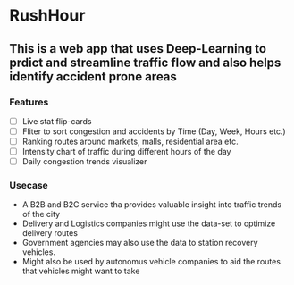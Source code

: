 # RushHour

## This is a web app that uses Deep-Learning to prdict and streamline traffic flow and also helps identify accident prone areas

### Features
- [ ] Live stat flip-cards
- [ ] Fliter to sort congestion and accidents by Time (Day, Week, Hours etc.)
- [ ] Ranking routes around markets, malls, residential area etc.
- [ ] Intensity chart of traffic during different hours of the day
- [ ] Daily congestion trends visualizer

### Usecase
- A B2B and B2C service tha provides valuable insight into traffic trends of the city
- Delivery and Logistics companies might use the data-set to optimize delivery routes
- Government agencies may also use the data to station recovery vehicles.
- Might also be used by autonomus vehicle companies to aid the routes that vehicles might want to take


